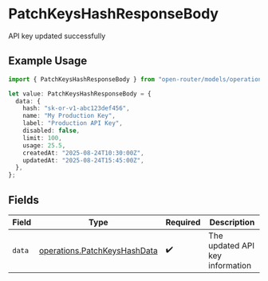 # PatchKeysHashResponseBody

API key updated successfully

## Example Usage

```typescript
import { PatchKeysHashResponseBody } from "open-router/models/operations";

let value: PatchKeysHashResponseBody = {
  data: {
    hash: "sk-or-v1-abc123def456",
    name: "My Production Key",
    label: "Production API Key",
    disabled: false,
    limit: 100,
    usage: 25.5,
    createdAt: "2025-08-24T10:30:00Z",
    updatedAt: "2025-08-24T15:45:00Z",
  },
};
```

## Fields

| Field                                                                        | Type                                                                         | Required                                                                     | Description                                                                  |
| ---------------------------------------------------------------------------- | ---------------------------------------------------------------------------- | ---------------------------------------------------------------------------- | ---------------------------------------------------------------------------- |
| `data`                                                                       | [operations.PatchKeysHashData](../../models/operations/patchkeyshashdata.md) | :heavy_check_mark:                                                           | The updated API key information                                              |